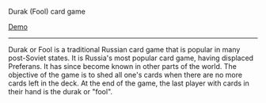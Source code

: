 Durak (Fool) card game

[Demo](https://bessondi.github.io/Card-Game/build/)

---

Durak or Fool is a traditional Russian card game that is popular in many post-Soviet states. It is Russia's most popular card game, having displaced Preferans. It has since become known in other parts of the world. The objective of the game is to shed all one's cards when there are no more cards left in the deck. At the end of the game, the last player with cards in their hand is the durak or "fool".